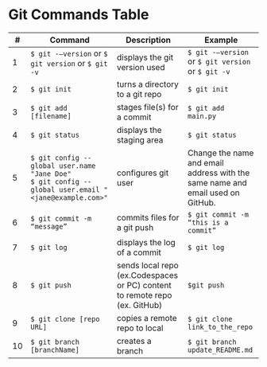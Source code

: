 # Git Commands Table

|\#|Command|Description|Example|
|--|-------|-----------|-------|
|1|`$ git -–version` or `$ git version` or `$ git -v`|displays the git version used|`$ git -–version` or `$ git version` or `$ git -v`|
|2|`$ git init`|turns a directory to a git repo|`$ git init`|
|3|`$ git add [filename]`|stages file(s) for a commit|`$ git add main.py`|
|4|`$ git status`|displays the staging area|`$ git status`|
|5|`$ git config --global user.name "Jane Doe"`<br>`$ git config --global user.email "<jane@example.com>"`|configures git user|Change the name and email address with the same name and email used on GitHub.|
|6|`$ git commit -m “message”`|commits files for a git push|`$ git commit -m  “this is a commit”`|
|7|`$ git log`|displays the log of a commit|`$ git log`|
|8|`$ git push` |sends local repo (ex.Codespaces or PC) content to remote repo (ex. GitHub)|`$git push`|
|9|`$ git clone [repo URL]`|copies a remote repo to local|`$ git clone link_to_the_repo`|
|10|`$ git branch [branchName]`|creates a branch|`$ git branch update_README.md`|
